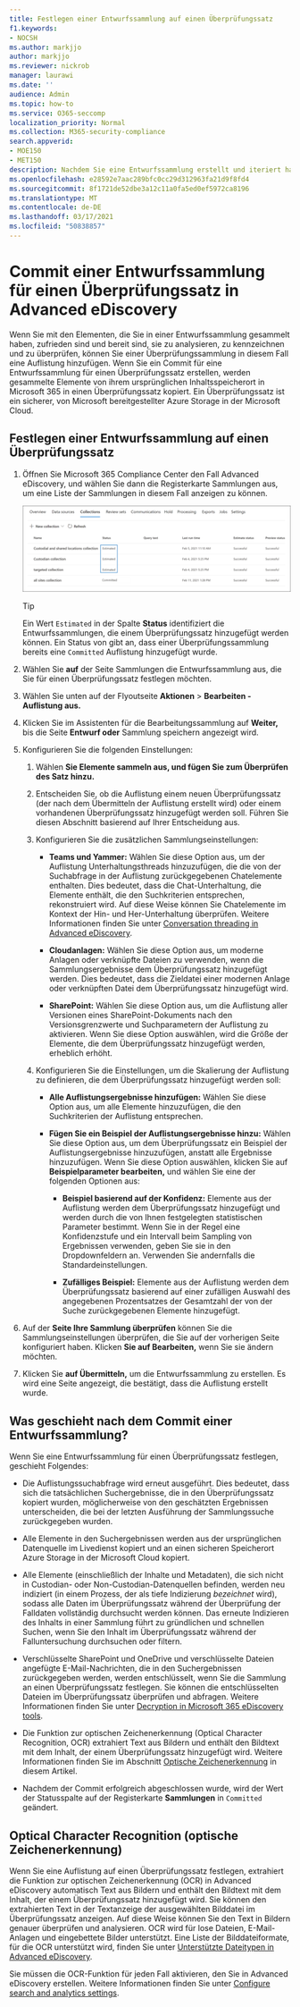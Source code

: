 ```yaml
---
title: Festlegen einer Entwurfssammlung auf einen Überprüfungssatz
f1.keywords:
- NOCSH
ms.author: markjjo
author: markjjo
ms.reviewer: nickrob
manager: laurawi
ms.date: ''
audience: Admin
ms.topic: how-to
ms.service: O365-seccomp
localization_priority: Normal
ms.collection: M365-security-compliance
search.appverid:
- MOE150
- MET150
description: Nachdem Sie eine Entwurfssammlung erstellt und iteriert haben, können Sie einen Commit für einen Überprüfungssatz erstellen. Wenn Sie ein Commit für eine Entwurfssammlung festlegen, werden die gesammelten Elemente der Überprüfungssatz für den Fall hinzugefügt. Nachdem die gesammelten Elemente im Überprüfungssatz enthalten sind, können Sie sie analysieren, überprüfen und exportieren.
ms.openlocfilehash: e28592e7aac289bfc0cc29d312963fa21d9f8fd4
ms.sourcegitcommit: 8f1721de52dbe3a12c11a0fa5ed0ef5972ca8196
ms.translationtype: MT
ms.contentlocale: de-DE
ms.lasthandoff: 03/17/2021
ms.locfileid: "50838857"
---
```

# <a name="commit-a-draft-collection-to-a-review-set-in-advanced-ediscovery"></a>Commit einer Entwurfssammlung für einen Überprüfungssatz in Advanced eDiscovery

Wenn Sie mit den Elementen, die Sie in einer Entwurfssammlung gesammelt haben, zufrieden sind und bereit sind, sie zu analysieren, zu kennzeichnen und zu überprüfen, können Sie einer Überprüfungssammlung in diesem Fall eine Auflistung hinzufügen. Wenn Sie ein Commit für eine Entwurfssammlung für einen Überprüfungssatz erstellen, werden gesammelte Elemente von ihrem ursprünglichen Inhaltsspeicherort in Microsoft 365 in einen Überprüfungssatz kopiert. Ein Überprüfungssatz ist ein sicherer, von Microsoft bereitgestellter Azure Storage in der Microsoft Cloud.

## <a name="commit-a-draft-collection-to-a-review-set"></a>Festlegen einer Entwurfssammlung auf einen Überprüfungssatz

1. Öffnen Sie Microsoft 365 Compliance Center den Fall Advanced eDiscovery, und wählen Sie  dann die Registerkarte Sammlungen aus, um eine Liste der Sammlungen in diesem Fall anzeigen zu können.

   ![Liste der Sammlungen in einem Fall](../media/CommitDraftCollections1.png)

   > [!TIP]
   > Ein Wert `Estimated` in der Spalte **Status** identifiziert die Entwurfssammlungen, die einem Überprüfungssatz hinzugefügt werden können. Ein Status von gibt an, dass einer Überprüfungssammlung bereits eine `Committed` Auflistung hinzugefügt wurde.

2. Wählen Sie **auf** der Seite Sammlungen die Entwurfssammlung aus, die Sie für einen Überprüfungssatz festlegen möchten.

3. Wählen Sie unten auf der Flyoutseite **Aktionen**  >  **Bearbeiten -Auflistung aus.**

4. Klicken Sie im Assistenten für die Bearbeitungssammlung auf **Weiter,** bis die Seite **Entwurf oder** Sammlung speichern angezeigt wird.

5. Konfigurieren Sie die folgenden Einstellungen:

   1. Wählen **Sie Elemente sammeln aus, und fügen Sie zum Überprüfen des Satz hinzu.**

   2. Entscheiden Sie, ob die Auflistung einem neuen Überprüfungssatz (der nach dem Übermitteln der Auflistung erstellt wird) oder einem vorhandenen Überprüfungssatz hinzugefügt werden soll. Führen Sie diesen Abschnitt basierend auf Ihrer Entscheidung aus.

   3. Konfigurieren Sie die zusätzlichen Sammlungseinstellungen:

       - **Teams und Yammer:** Wählen Sie diese Option aus, um der Auflistung Unterhaltungsthreads hinzuzufügen, die die von der Suchabfrage in der Auflistung zurückgegebenen Chatelemente enthalten. Dies bedeutet, dass die Chat-Unterhaltung, die Elemente enthält, die den Suchkriterien entsprechen, rekonstruiert wird. Auf diese Weise können Sie Chatelemente im Kontext der Hin- und Her-Unterhaltung überprüfen. Weitere Informationen finden Sie unter [Conversation threading in Advanced eDiscovery](conversation-review-sets.md).

       - **Cloudanlagen:** Wählen Sie diese Option aus, um moderne Anlagen oder verknüpfte Dateien zu verwenden, wenn die Sammlungsergebnisse dem Überprüfungssatz hinzugefügt werden. Dies bedeutet, dass die Zieldatei einer modernen Anlage oder verknüpften Datei dem Überprüfungssatz hinzugefügt wird.

       - **SharePoint:** Wählen Sie diese Option aus, um die Auflistung aller Versionen eines SharePoint-Dokuments nach den Versionsgrenzwerte und Suchparametern der Auflistung zu aktivieren. Wenn Sie diese Option auswählen, wird die Größe der Elemente, die dem Überprüfungssatz hinzugefügt werden, erheblich erhöht.

   4. Konfigurieren Sie die Einstellungen, um die Skalierung der Auflistung zu definieren, die dem Überprüfungssatz hinzugefügt werden soll:

      - **Alle Auflistungsergebnisse hinzufügen:** Wählen Sie diese Option aus, um alle Elemente hinzuzufügen, die den Suchkriterien der Auflistung entsprechen.

      - **Fügen Sie ein Beispiel der Auflistungsergebnisse hinzu:** Wählen Sie diese Option aus, um dem Überprüfungssatz ein Beispiel der Auflistungsergebnisse hinzuzufügen, anstatt alle Ergebnisse hinzuzufügen. Wenn Sie diese Option auswählen, klicken Sie auf **Beispielparameter bearbeiten,** und wählen Sie eine der folgenden Optionen aus:

         - **Beispiel basierend auf der Konfidenz:** Elemente aus der Auflistung werden dem Überprüfungssatz hinzugefügt und werden durch die von Ihnen festgelegten statistischen Parameter bestimmt. Wenn Sie in der Regel eine Konfidenzstufe und ein Intervall beim Sampling von Ergebnissen verwenden, geben Sie sie in den Dropdownfeldern an. Verwenden Sie andernfalls die Standardeinstellungen.

         - **Zufälliges Beispiel:** Elemente aus der Auflistung werden dem Überprüfungssatz basierend auf einer zufälligen Auswahl des angegebenen Prozentsatzes der Gesamtzahl der von der Suche zurückgegebenen Elemente hinzugefügt.

6. Auf der **Seite Ihre Sammlung überprüfen** können Sie die Sammlungseinstellungen überprüfen, die Sie auf der vorherigen Seite konfiguriert haben. Klicken **Sie auf Bearbeiten,** wenn Sie sie ändern möchten.

7. Klicken Sie **auf Übermitteln,** um die Entwurfssammlung zu erstellen. Es wird eine Seite angezeigt, die bestätigt, dass die Auflistung erstellt wurde.

## <a name="what-happens-after-you-commit-a-draft-collection"></a>Was geschieht nach dem Commit einer Entwurfssammlung?

Wenn Sie eine Entwurfssammlung für einen Überprüfungssatz festlegen, geschieht Folgendes:

- Die Auflistungssuchabfrage wird erneut ausgeführt. Dies bedeutet, dass sich die tatsächlichen Suchergebnisse, die in den Überprüfungssatz kopiert wurden, möglicherweise von den geschätzten Ergebnissen unterscheiden, die bei der letzten Ausführung der Sammlungssuche zurückgegeben wurden.

- Alle Elemente in den Suchergebnissen werden aus der ursprünglichen Datenquelle im Livedienst kopiert und an einen sicheren Speicherort Azure Storage in der Microsoft Cloud kopiert.

- Alle Elemente (einschließlich der Inhalte und Metadaten), die sich nicht in Custodian- oder Non-Custodian-Datenquellen befinden, werden neu indiziert (in einem Prozess, der als tiefe Indizierung *bezeichnet* wird), sodass alle Daten im Überprüfungssatz während der Überprüfung der Falldaten vollständig durchsucht werden können. Das erneute Indizieren des Inhalts in einer Sammlung führt zu gründlichen und schnellen Suchen, wenn Sie den Inhalt im Überprüfungssatz während der Falluntersuchung durchsuchen oder filtern.

- Verschlüsselte SharePoint und OneDrive und verschlüsselte Dateien angefügte E-Mail-Nachrichten, die in den Suchergebnissen zurückgegeben werden, werden entschlüsselt, wenn Sie die Sammlung an einen Überprüfungssatz festlegen. Sie können die entschlüsselten Dateien im Überprüfungssatz überprüfen und abfragen. Weitere Informationen finden Sie unter [Decryption in Microsoft 365 eDiscovery tools](ediscovery-decryption.md).

- Die Funktion zur optischen Zeichenerkennung (Optical Character Recognition, OCR) extrahiert Text aus Bildern und enthält den Bildtext mit dem Inhalt, der einem Überprüfungssatz hinzugefügt wird. Weitere Informationen finden Sie im Abschnitt [Optische Zeichenerkennung](#optical-character-recognition) in diesem Artikel.

- Nachdem der Commit erfolgreich abgeschlossen wurde, wird der Wert der Statusspalte auf der Registerkarte **Sammlungen** in `Committed` geändert.

## <a name="optical-character-recognition"></a>Optical Character Recognition (optische Zeichenerkennung)

Wenn Sie eine Auflistung auf einen Überprüfungssatz festlegen, extrahiert die Funktion zur optischen Zeichenerkennung (OCR) in Advanced eDiscovery automatisch Text aus Bildern und enthält den Bildtext mit dem Inhalt, der einem Überprüfungssatz hinzugefügt wird. Sie können den extrahierten Text in der Textanzeige der ausgewählten Bilddatei im Überprüfungssatz anzeigen. Auf diese Weise können Sie den Text in Bildern genauer überprüfen und analysieren. OCR wird für lose Dateien, E-Mail-Anlagen und eingebettete Bilder unterstützt. Eine Liste der Bilddateiformate, für die OCR unterstützt wird, finden Sie unter [Unterstützte Dateitypen in Advanced eDiscovery](supported-filetypes-ediscovery20.md#image).

Sie müssen die OCR-Funktion für jeden Fall aktivieren, den Sie in Advanced eDiscovery erstellen. Weitere Informationen finden Sie unter [Configure search and analytics settings](configure-search-and-analytics-settings-in-advanced-ediscovery.md#optical-character-recognition-ocr).
